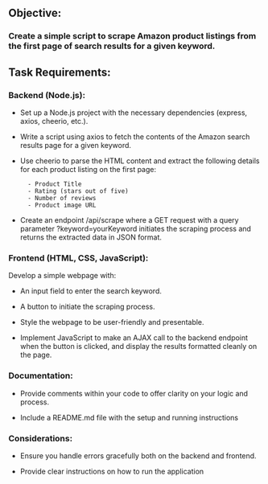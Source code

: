 ## Objective:
 ### Create a simple script to scrape Amazon product listings from the first page of search results for a given keyword.

## Task Requirements:

### Backend (Node.js):
- Set up a Node.js project with the necessary dependencies (express, axios, cheerio, etc.).

- Write a script using axios to fetch the contents of the Amazon search results page for a given keyword.

- Use cheerio to parse the HTML content and extract the following details for each product listing on the first page:

        - Product Title
        - Rating (stars out of five)
        - Number of reviews
        - Product image URL

- Create an endpoint /api/scrape where a GET request with a query parameter ?keyword=yourKeyword initiates the scraping process and returns the extracted data in JSON format.

### Frontend (HTML, CSS, JavaScript):

Develop a simple webpage with:

- An input field to enter the search keyword.

- A button to initiate the scraping process.

- Style the webpage to be user-friendly and presentable.

- Implement JavaScript to make an AJAX call to the backend endpoint when the button is clicked, and display the results formatted cleanly on the page.

### Documentation:

- Provide comments within your code to offer clarity on your logic and process.

- Include a README.md file with the setup and running instructions

### Considerations:

- Ensure you handle errors gracefully both on the backend and frontend.

- Provide clear instructions on how to run the application
